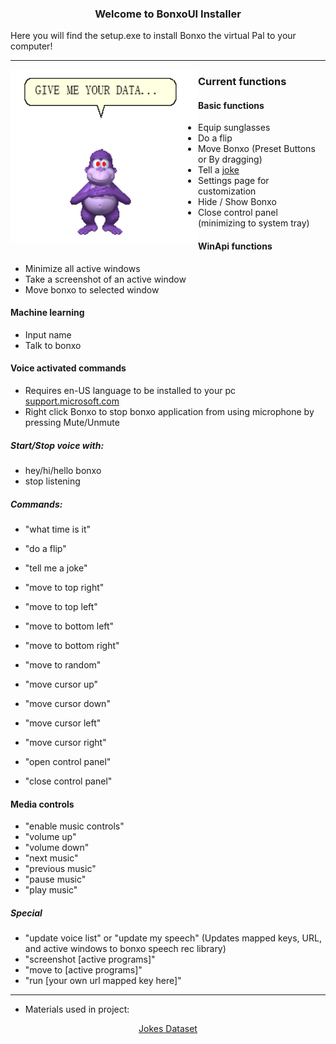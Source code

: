 
<div align='center'><h3>Welcome to BonxoUI Installer</h3> </div>  
<p>Here you will find the setup.exe to install Bonxo the virtual Pal to your computer!</p> 

---  

 <p>
  <img width="300" align='left' src="https://github.com/ossi1801/readme-images/blob/main/demonbonxo.png?raw=true">
</p>

 ### Current functions
  #### Basic functions
   - Equip sunglasses
   - Do a flip
   - Move Bonxo (Preset Buttons or By dragging)
   - Tell a [joke](!https://www.kaggle.com/datasets/abhinavmoudgil95/short-jokes)
   - Settings page for customization
   - Hide / Show Bonxo
   - Close control panel (minimizing to system tray)
  #### WinApi functions
   - Minimize all active windows 
   - Take a screenshot of an active window
   - Move bonxo to selected window
  #### Machine learning
  - Input name
  - Talk to bonxo
  #### Voice activated commands
   - Requires en-US language to be installed to your pc  [support.microsoft.com](https://support.microsoft.com/en-us/windows/install-a-language-for-windows-ccd853d3-9ecd-7da7-9ef0-72b4a055410a)
   - Right click Bonxo to stop bonxo application from using microphone by pressing Mute/Unmute
  ##### Start/Stop voice with:
  - hey/hi/hello bonxo  
  - stop listening
  #####  Commands:
  - "what time is it"
  - "do a flip"
  - "tell me a joke"

  - "move to top right"
  - "move to top left"
  - "move to bottom left"
  - "move to bottom right"
  - "move to random"

  - "move cursor up"
  - "move cursor down"
  - "move cursor left"
  - "move cursor right"

  - "open control panel"
  - "close control panel" 
  #### Media controls
  - "enable music controls"
  - "volume up"
  - "volume down"
  - "next music"
  - "previous music"
  - "pause music"
  - "play music"
  ##### Special
  - "update voice list" or "update my speech" (Updates mapped keys, URL, and active windows to bonxo speech rec library)
  - "screenshot [active programs]"
  - "move to [active programs]"
  - "run [your own url mapped key here]"


---
 - Materials used in project:
 <div align='center'><a href="https://www.kaggle.com/datasets/abhinavmoudgil95/short-jokes">Jokes Dataset</a></div>




